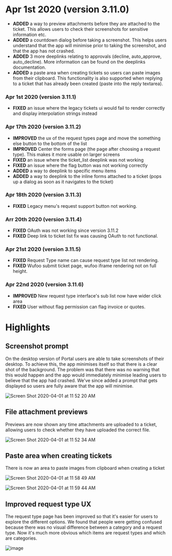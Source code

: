 # Apr 1st 2020 (version 3.11.0)

- **ADDED** a way to preview attachments before they are attached to the ticket. This allows users to check their screenshots for sensitive information etc.
- **ADDED** a countdown dialog before taking a screenshot. This helps users understand that the app will minimise prior to taking the screenshot, and that the app has not crashed.
- **ADDED** 3 more deeplinks relating to approvals (decline, auto_approve, auto_decline). More information can be found on the deeplinks documentation.
- **ADDED** a paste area when creating tickets so users can paste images from their clipboard. This functionality is also supported when replying to a ticket that has already been created (paste into the reply textarea).

### Apr 1st 2020 (version 3.11.1)
- **FIXED** an issue where the legacy tickets ui would fail to render correctly and display interpolation strings instead

### Apr 17th 2020 (version 3.11.2)
- **IMPROVED** the ux of the request types page and move the something else button to the bottom of the list
- **IMPROVED** Center the forms page (the page after choosing a request type). This makes it more usable on larger screens
- **FIXED** an issue where the ticket_list deeplink was not working
- **FIXED** an issue where the flag button was not working correctly
- **ADDED** a way to deeplink to specific menu items
- **ADDED** a way to deeplink to the inline forms attached to a ticket (pops up a dialog as soon as it navigates to the ticket)

### Apr 18th 2020 (version 3.11.3)
- **FIXED** Legacy menu's request support button not working.

### Arr 20th 2020 (version 3.11.4)
- **FIXED** OAuth was not working since version 3.11.2
- **FIXED** Deep link to ticket list fix was causing OAuth to not functional.

### Apr 21st 2020 (version 3.11.5)
- **FIXED** Request Type name can cause request type list not rendering.
- **FIXED** Wufoo submit ticket page, wufoo iframe rendering not on full height.

### Apr 22nd 2020 (version 3.11.6)
- **IMPROVED** New request type interface's sub list now have wider click area
- **FIXED** User without flag permission can flag invoice or quotes.

# Highlights

## Screenshot prompt
On the desktop version of Portal users are able to take screenshots of their desktop. To achieve this, the app minimises itself so that there is a clear shot of the background. The problem was that there was no warning that this would happen and the app would immediately minimise leading users to believe that the app had crashed. We've since added a prompt that gets displayed so users are fully aware that the app will minimise.

![Screen Shot 2020-04-01 at 11 52 20 AM](https://user-images.githubusercontent.com/10571313/78082401-6ff6d400-740f-11ea-89c5-cfda62b1bf3f.png)


## File attachment previews
Previews are now shown any time attachments are uploaded to a ticket, allowing users to check whether they have uploaded the correct file.

![Screen Shot 2020-04-01 at 11 52 34 AM](https://user-images.githubusercontent.com/10571313/78082409-72f1c480-740f-11ea-8574-4adf1ff12e4f.png)

## Paste area when creating tickets
There is now an area to paste images from clipboard when creating a ticket

![Screen Shot 2020-04-01 at 11 58 49 AM](https://user-images.githubusercontent.com/10571313/78082739-3f636a00-7410-11ea-9870-893ac1960ff6.png)

![Screen Shot 2020-04-01 at 11 59 44 AM](https://user-images.githubusercontent.com/10571313/78082762-4db18600-7410-11ea-950a-732d40919422.png)

## Improved request type UX
The request type page has been improved so that it's easier for users to explore the different options. We found that people were getting confused because there was no visual difference between a category and a request type. Now it's much more obvious which items are request types and which are categories.

![image](https://user-images.githubusercontent.com/10571313/79527354-79dd3000-80bb-11ea-9ce7-a1f3f6848d1c.png)
